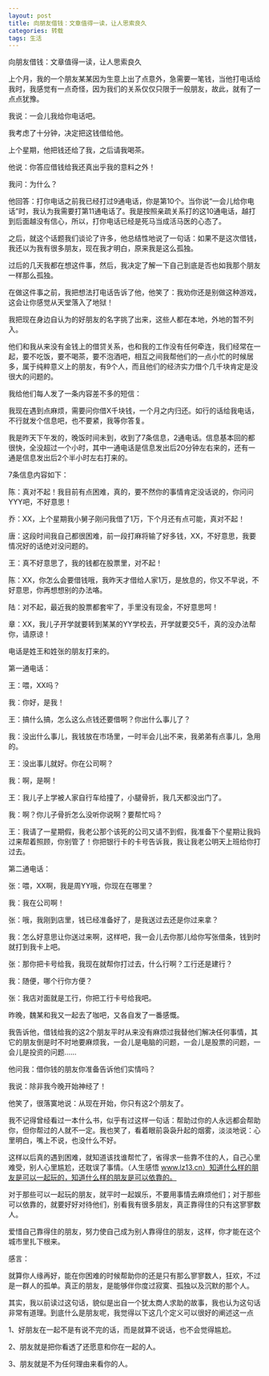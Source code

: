 ```yaml
---
layout: post
title: 向朋友借钱：文章值得一读，让人思索良久
categories: 转载
tags: 生活
---
```


向朋友借钱：文章值得一读，让人思索良久

上个月，我的一个朋友某某因为生意上出了点意外，急需要一笔钱，当他打电话给我时，我感觉有一点奇怪，因为我们的关系仅仅只限于一般朋友，故此，就有了一点点犹豫。

我说：一会儿我给你电话吧。

我考虑了十分钟，决定把这钱借给他。

上个星期，他把钱还给了我，之后请我喝茶。

他说：你答应借钱给我还真出乎我的意料之外！

我问：为什么？

他回答：打你电话之前我已经打过9通电话，你是第10个。当你说“一会儿给你电话”时，我认为我需要打第11通电话了。我是按照亲疏关系打的这10通电话，越打到后面越没有信心，所以，打你电话已经是死马当成活马医的心态了。

之后，就这个话题我们谈论了许多，他总结性地说了一句话：如果不是这次借钱，我还以为我有很多朋友，现在我才明白，原来我是这么孤独。

过后的几天我都在想这件事，然后，我决定了解一下自己到底是否也如我那个朋友一样那么孤独。

在做这件事之前，我把想法打电话告诉了他，他笑了：我劝你还是别做这种游戏，这会让你感觉从天堂落入了地狱！

我把现在身边自认为的好朋友的名字挑了出来，这些人都在本地，外地的暂不列入。

他们和我从来没有金钱上的借贷关系，也和我的工作没有任何牵连，我们经常在一起，要不吃饭，要不喝茶，要不泡酒吧，相互之间我帮他们的一点小忙的时候居多，属于纯粹意义上的朋友，有9个人，而且他们的经济实力借个几千块肯定是没很大的问题的。

我给他们每人发了一条内容差不多的短信：

我现在遇到点麻烦，需要问你借X千块钱，一个月之内归还。如行的话给我电话，不行就发个信息吧，也不要紧，我等你答复。

我是昨天下午发的，晚饭时间未到，收到了7条信息，2通电话。信息基本回的都很快，全没超过一个小时，其中一通电话是信息发出后20分钟左右来的，还有一通是信息发出后2个半小时左右打来的。

7条信息内容如下：

陈：真对不起！我目前有点困难，真的，要不然你的事情肯定没话说的，你问问YYY吧，不好意思！

乔：XX，上个星期我小舅子刚问我借了1万，下个月还有点可能，真对不起！

唐：这段时间我自己都很困难，前一段打麻将输了好多钱，XX，不好意思，我要情况好的话绝对没问题的。

王：真不好意思了，我的钱都在股票里，对不起！

陈：XX，你怎么会要借钱哦，我昨天才借给人家1万，是放息的，你又不早说，不好意思，你再想想别的办法咯。

陆：对不起，最近我的股票都套牢了，手里没有现金，不好意思呵！

章：XX，我儿子开学就要转到某某的YY学校去，开学就要交5千，真的没办法帮你，请原谅！

电话是姓王和姓张的朋友打来的。

第一通电话：

王：喂，XX吗？

我：你好，是我！

王：搞什么搞，怎么这么点钱还要借啊？你出什么事儿了？

我：没出什么事儿，我钱放在市场里，一时半会儿出不来，我弟弟有点事儿，急用的。

王：没出事儿就好。你在公司啊？

我：啊，是啊！

王：我儿子上学被人家自行车给撞了，小腿骨折，我几天都没出门了。

我：啊？你儿子骨折怎么没听你说啊？要帮忙吗？

王：我请了一星期假，我老公那个该死的公司又请不到假，我准备下个星期让我妈过来帮着照顾，你别管了！你把银行卡的卡号告诉我，我让我老公明天上班给你打过去。

第二通电话：

张：喂，XX啊，我是周YY哦，你现在在哪里？

我：我在公司啊！

张：哦，我刚到店里，钱已经准备好了，是我送过去还是你过来拿？

我：怎么好意思让你送过来啊，这样吧，我一会儿去你那儿给你写张借条，钱到时就打到我卡上吧。

张：那你把卡号给我，我现在就帮你打过去，什么行啊？工行还是建行？

我：随便，哪个行你方便？

张：我店对面就是工行，你把工行卡号给我吧。

昨晚，魏某和我又一起去了咖吧，又各自发了一番感慨。

我告诉他，借钱给我的这2个朋友平时从来没有麻烦过我替他们解决任何事情，其它的朋友倒是时不时地要麻烦我，一会儿是电脑的问题，一会儿是股票的问题，一会儿是投资的问题……

他问我：借你钱的朋友你准备告诉他们实情吗？

我说：除非我今晚开始神经了！

他笑了，很落寞地说：从现在开始，你只有这2个朋友了。

我不记得曾经看过一本什么书，似乎有过这样一句话：帮助过你的人永远都会帮助你，但你帮过的人就不一定。我也笑了，看着眼前袅袅升起的烟雾，淡淡地说：心里明白，嘴上不说，也没什么不好。

这样以后真的遇到困难，就知道该找谁帮忙了，省得求一些靠不住的人，自己心里难受，别人心里尴尬，还耽误了事情。（人生感悟  www.lz13.cn）知道什么样的朋友是可以一起玩的，知道什么样的朋友是可以依靠的。

对于那些可以一起玩的朋友，就平时一起娱乐，不要用事情去麻烦他们；对于那些可以依靠的，就要好好对待他们，别看我有很多朋友，真正靠得住的只有这寥寥数人。

爱惜自己靠得住的朋友，努力使自己成为别人靠得住的朋友，这样，你才能在这个城市里扎下根来。

感言：

就算你人缘再好，能在你困难的时候帮助你的还是只有那么寥寥数人，狂欢，不过是一群人的孤单。真正的朋友，是能够伴你度过寂寞、孤独以及沉默的那个人。

其实，我以前读过这句话，貌似是出自一个犹太商人求助的故事，我也认为这句话非常有道理。到底什么是朋友呢，我觉得以下这几个定义可以很好的阐述这一点

1、好朋友在一起不是有说不完的话，而是就算不说话，也不会觉得尴尬。

2、朋友就是把你看透了还愿意和你在一起的人。

3、朋友就是不为任何理由来看你的人。